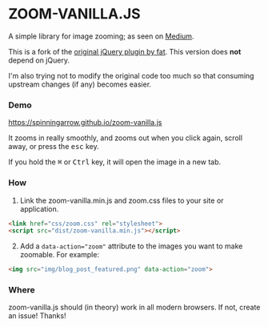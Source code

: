 # ZOOM-VANILLA.JS

A simple library for image zooming; as seen on
[Medium](https://medium.com/designing-medium/image-zoom-on-medium-24d146fc0c20).

This is a fork of the [original jQuery plugin by
fat](https://github.com/fat/zoom.js). This version does **not** depend on
jQuery.

I'm also trying not to modify the original code too much so that consuming
upstream changes (if any) becomes easier.

### Demo

https://spinningarrow.github.io/zoom-vanilla.js

It zooms in really smoothly, and zooms out when you click again, scroll away,
or press the <kbd>esc</kbd> key.

If you hold the <kbd>⌘</kbd> or <kbd>Ctrl</kbd> key, it will open the image in
a new tab.

### How

1. Link the zoom-vanilla.min.js and zoom.css files to your site or application.

```html
<link href="css/zoom.css" rel="stylesheet">
<script src="dist/zoom-vanilla.min.js"></script>
```

2. Add a `data-action="zoom"` attribute to the images you want to make
   zoomable. For example:

```html
<img src="img/blog_post_featured.png" data-action="zoom">
```

### Where

zoom-vanilla.js should (in theory) work in all modern browsers. If not, create
an issue! Thanks!
